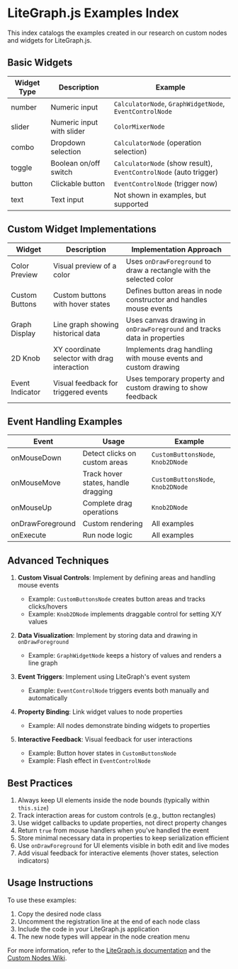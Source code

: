 # LiteGraph.js Examples Index

This index catalogs the examples created in our research on custom nodes and widgets for LiteGraph.js.

## Basic Widgets

| Widget Type | Description | Example |
|-------------|-------------|---------|
| number | Numeric input | `CalculatorNode`, `GraphWidgetNode`, `EventControlNode` |
| slider | Numeric input with slider | `ColorMixerNode` |
| combo | Dropdown selection | `CalculatorNode` (operation selection) |
| toggle | Boolean on/off switch | `CalculatorNode` (show result), `EventControlNode` (auto trigger) |
| button | Clickable button | `EventControlNode` (trigger now) |
| text | Text input | Not shown in examples, but supported |

## Custom Widget Implementations

| Widget | Description | Implementation Approach |
|--------|-------------|------------------------|
| Color Preview | Visual preview of a color | Uses `onDrawForeground` to draw a rectangle with the selected color |
| Custom Buttons | Custom buttons with hover states | Defines button areas in node constructor and handles mouse events |
| Graph Display | Line graph showing historical data | Uses canvas drawing in `onDrawForeground` and tracks data in properties |
| 2D Knob | XY coordinate selector with drag interaction | Implements drag handling with mouse events and custom drawing |
| Event Indicator | Visual feedback for triggered events | Uses temporary property and custom drawing to show feedback |

## Event Handling Examples

| Event | Usage | Example |
|-------|-------|---------|
| onMouseDown | Detect clicks on custom areas | `CustomButtonsNode`, `Knob2DNode` |
| onMouseMove | Track hover states, handle dragging | `CustomButtonsNode`, `Knob2DNode` |
| onMouseUp | Complete drag operations | `Knob2DNode` |
| onDrawForeground | Custom rendering | All examples |
| onExecute | Run node logic | All examples |

## Advanced Techniques

1. **Custom Visual Controls**: Implement by defining areas and handling mouse events
   - Example: `CustomButtonsNode` creates button areas and tracks clicks/hovers
   - Example: `Knob2DNode` implements draggable control for setting X/Y values

2. **Data Visualization**: Implement by storing data and drawing in `onDrawForeground`
   - Example: `GraphWidgetNode` keeps a history of values and renders a line graph

3. **Event Triggers**: Implement using LiteGraph's event system
   - Example: `EventControlNode` triggers events both manually and automatically

4. **Property Binding**: Link widget values to node properties
   - Example: All nodes demonstrate binding widgets to properties

5. **Interactive Feedback**: Visual feedback for user interactions
   - Example: Button hover states in `CustomButtonsNode`
   - Example: Flash effect in `EventControlNode`

## Best Practices

1. Always keep UI elements inside the node bounds (typically within `this.size`)
2. Track interaction areas for custom controls (e.g., button rectangles)
3. Use widget callbacks to update properties, not direct property changes
4. Return `true` from mouse handlers when you've handled the event
5. Store minimal necessary data in properties to keep serialization efficient
6. Use `onDrawForeground` for UI elements visible in both edit and live modes
7. Add visual feedback for interactive elements (hover states, selection indicators)

## Usage Instructions

To use these examples:
1. Copy the desired node class 
2. Uncomment the registration line at the end of each node class
3. Include the code in your LiteGraph.js application
4. The new node types will appear in the node creation menu

For more information, refer to the [LiteGraph.js documentation](https://github.com/jagenjo/litegraph.js) and the [Custom Nodes Wiki](https://github.com/jagenjo/litegraph.js/wiki/Creating-custom-Nodes).
